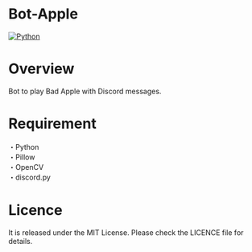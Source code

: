 # Bot-Apple
[![Python](https://img.shields.io/badge/Python-3.9.5-3778ae?logo=Python&logoColor=ffffff)](https://python.org)  

# Overview
Bot to play Bad Apple with Discord messages.  

# Requirement
・Python  
・Pillow  
・OpenCV  
・discord.py  

# Licence
It is released under the MIT License. Please check the LICENCE file for details.
